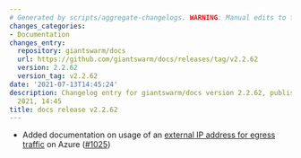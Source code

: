 ```yaml
---
# Generated by scripts/aggregate-changelogs. WARNING: Manual edits to this files will be overwritten.
changes_categories:
- Documentation
changes_entry:
  repository: giantswarm/docs
  url: https://github.com/giantswarm/docs/releases/tag/v2.2.62
  version: 2.2.62
  version_tag: v2.2.62
date: '2021-07-13T14:45:24'
description: Changelog entry for giantswarm/docs version 2.2.62, published on 13 July
  2021, 14:45
title: docs release v2.2.62
---
```


- Added documentation on usage of an [external IP address for egress traffic](https://docs.giantswarm.io/advanced/egress-ip-address-azure/) on Azure ([#1025](https://github.com/giantswarm/docs/pull/1025))
